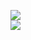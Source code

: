 [![](https://img.shields.io/badge/Made%20With-Github%20Spray-lightgrey.svg?style=for-the-badge&logo=github)](https://github.com/Annihil/github-spray#4300)  
[![](https://i.imgur.com/2DrTn0Z.gif)](https://github.com/Annihil/github-spray)